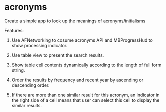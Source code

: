 # acronyms

Create a simple app to look up the meanings of acronyms/initialisms

Features:

1. Use AFNetworking to cosume acronyms API and MBProgressHud to show processing indicator.

2. Use table view to present the search results.

3. Show table cell contents dynamically according to the length of full form string.

4. Order the results by frequency and recent year by ascending or descending order.

5. If there are more than one similar result for this acronym, an indicator in the right side of a cell means that user can select this cell to display the similar results.
